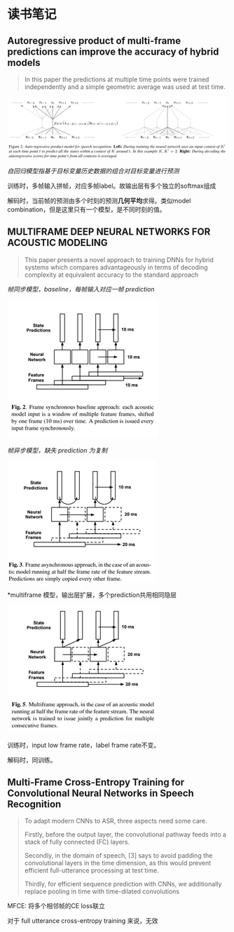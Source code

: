 # 读书笔记
## Autoregressive product of multi-frame predictions can improve the accuracy of hybrid models
>In this paper the predictions at multiple time points were trained independently and a simple geometric average was used at test time.

![p1](https://github.com/nuaalixu/picBed/raw/master/PicGo/Auto-regressive%20product%20model%20for%20speech%20recognition.png)

*自回归模型指基于目标变量历史数据的组合对目标变量进行预测*

训练时，多帧输入拼帧，对应多帧label。故输出层有多个独立的softmax组成

解码时，当前帧的预测由多个时刻的预测**几何平均**求得。类似model combination，但是这里只有一个模型，是不同时刻的值。



## MULTIFRAME DEEP NEURAL NETWORKS FOR ACOUSTIC MODELING

> This paper presents a novel approach to training DNNs for hybrid systems which compares advantageously in terms of decoding complexity at equivalent accuracy to the standard approach

*帧同步模型，baseline，每帧输入对应一帧 prediction*

![](https://raw.githubusercontent.com/nuaalixu/picBed/master/PicGo/frame%20synchronous%20approach.png)

*帧异步模型，缺失 prediction 为复制*

![](https://raw.githubusercontent.com/nuaalixu/picBed/master/PicGo/frame%20asynchronous%20approach.png)

*multiframe 模型，输出层扩展，多个prediction共用相同隐层

![](https://raw.githubusercontent.com/nuaalixu/picBed/master/PicGo/multiframe%20approach.png)

训练时，input low frame rate，label frame rate不变。

解码时，同训练。

## Multi-Frame Cross-Entropy Training for Convolutional Neural Networks in Speech Recognition
> To adapt modern CNNs to ASR, three aspects need some care.
>
> Firstly, before the output layer, the convolutional pathway feeds into a stack of fully connected (FC) layers.
>
> Secondly, in the domain of speech, [3] says to avoid padding the convolutional layers in the time dimension, as this would prevent efficient full-utterance processing at test time.
>
> Thirdly, for efficient sequence prediction with CNNs, we additionally replace pooling in time with time-dilated convolutions

MFCE: 将多个相邻帧的CE loss联立

对于 full utterance cross-entropy training 来说，无效